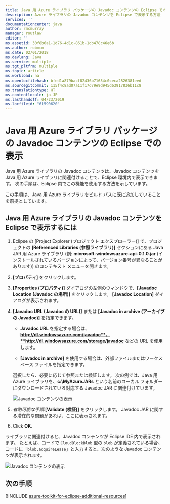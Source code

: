 ```yaml
---
title: Java 用 Azure ライブラリ パッケージの Javadoc コンテンツの Eclipse での表示
description: Azure ライブラリの Javadoc コンテンツを Eclipse で表示する方法
services: ''
documentationcenter: java
author: rmcmurray
manager: routlaw
editor: ''
ms.assetid: 30f8b6a1-1d76-4d1c-861b-1db478c46e6b
ms.author: robmcm
ms.date: 02/01/2018
ms.devlang: Java
ms.service: multiple
ms.tgt_pltfrm: multiple
ms.topic: article
ms.workload: na
ms.openlocfilehash: bfed1a879bacf82436b71654c0ceca2826381eed
ms.sourcegitcommit: 115f4c8ad07a11f17d79e9d945d63917836b11c8
ms.translationtype: HT
ms.contentlocale: ja-JP
ms.lasthandoff: 04/23/2019
ms.locfileid: "61590620"
---
```

# <a name="displaying-javadoc-content-in-eclipse-for-the-azure-libraries-package-for-java"></a>Java 用 Azure ライブラリ パッケージの Javadoc コンテンツの Eclipse での表示

Java 用 Azure ライブラリの Javadoc コンテンツは、Javadoc コンテンツを Java 用 Azure ライブラリに関連付けることで、Eclipse 環境内で表示できます。 次の手順は、Eclipse 内でこの機能を使用する方法を示しています。

この手順は、Java 用 Azure ライブラリをビルド パスに既に追加していることを前提としています。

## <a name="to-display-javadoc-content-in-eclipse-for-the-azure-libraries-for-java"></a>Java 用 Azure ライブラリの Javadoc コンテンツを Eclipse で表示するには

1. Eclipse の [Project Explorer (プロジェクト エクスプローラー)] で、プロジェクトの **[Referenced Libraries (参照ライブラリ)]** セクションにある Java JAR 用 Azure ライブラリ (例: **microsoft-windowsazure-api-0.1.0.jar** (インストールされているバージョンによって、バージョン番号が異なることがあります)) のコンテキスト メニューを開きます。

1. **[プロパティ]** をクリックします。

1. **[Properties (プロパティ)]** ダイアログの左側のウィンドウで、**[Javadoc Location (Javadoc の場所)]** をクリックします。 **[Javadoc Location]** ダイアログが表示されます。

1. **[Javadoc URL (Javadoc の URL)]** または **[Javadoc in archive (アーカイブの Javadoc)]** を指定できます。

   * **Javadoc URL** を指定する場合は、**http://dl.windowsazure.com/javadoc**、**http://dl.windowsazure.com/storage/javadoc** などの URL を使用します。

   * **[Javadoc in archive]** を使用する場合は、外部ファイルまたはワークスペース ファイルを指定できます。

   選択したら、必要に応じて参照または検証します。 次の例では、Java 用 Azure ライブラリを、**c:\MyAzureJARs** という名前のローカル フォルダーにダウンロードされている対応する Javadoc JAR に関連付けています。

   ![Javadoc コンテンツの表示][ic553487]

1. *省略可能な手順*:**[Validate (検証)]** をクリックします。 Javadoc JAR に関する潜在的な問題があれば、ここに表示されます。

1. Click **OK**.

ライブラリに関連付けると、Javadoc コンテンツが Eclipse IDE 内で表示されます。 たとえば、コードで `CloudBlockBlob` 型の `blob` が定義されている場合、コードに「`blob.acquireLease`」と入力すると、次のような Javadoc コンテンツが表示されます。

![Javadoc コンテンツの表示][ic553488]

## <a name="next-steps"></a>次の手順

[!INCLUDE [azure-toolkit-for-eclipse-additional-resources](../includes/azure-toolkit-for-eclipse-additional-resources.md)]

<!-- URL List -->

<!-- Legacy MSDN URL = https://msdn.microsoft.com/library/azure/hh698319.aspx -->

<!-- IMG List -->

[ic553487]: media/azure-toolkit-for-eclipse-displaying-javadoc-content-for-azure-libraries/ic553487.png
[ic553488]: media/azure-toolkit-for-eclipse-displaying-javadoc-content-for-azure-libraries/ic553488.png
